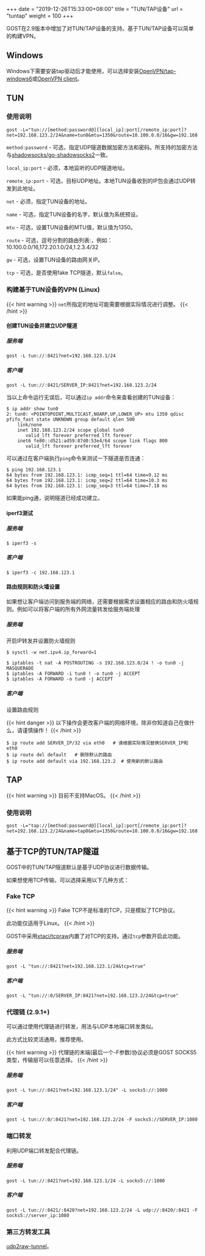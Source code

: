 +++
date = "2019-12-26T15:33:00+08:00"
title = "TUN/TAP设备"
url = "tuntap"
weight = 100
+++

GOST在2.9版本中增加了对TUN/TAP设备的支持。基于TUN/TAP设备可以简单的构建VPN。

## Windows

Windows下需要安装tap驱动后才能使用，可以选择安装[OpenVPN/tap-windows6](https://github.com/OpenVPN/tap-windows6)或[OpenVPN client](https://github.com/OpenVPN/openvpn)。


## TUN

### 使用说明

```
gost -L="tun://[method:password@][local_ip]:port[/remote_ip:port]?net=192.168.123.2/24&name=tun0&mtu=1350&route=10.100.0.0/16&gw=192.168.123.1"
```

`method:password` - 可选，指定UDP隧道数据加密方法和密码。所支持的加密方法与[shadowsocks/go-shadowsocks2](https://github.com/shadowsocks/go-shadowsocks2)一致。

`local_ip:port` - 必须，本地监听的UDP隧道地址。

`remote_ip:port` - 可选，目标UDP地址。本地TUN设备收到的IP包会通过UDP转发到此地址。

`net` - 必须，指定TUN设备的地址。

`name` - 可选，指定TUN设备的名字，默认值为系统预设。

`mtu` - 可选，设置TUN设备的MTU值，默认值为1350。

`route` - 可选，逗号分割的路由列表:，例如：10.100.0.0/16,172.20.1.0/24,1.2.3.4/32

`gw` - 可选，设置TUN设备的路由网关IP。

`tcp` - 可选，是否使用fake TCP隧道，默认`false`。

### 构建基于TUN设备的VPN (Linux)

{{< hint warning >}} 
`net`所指定的地址可能需要根据实际情况进行调整。
{{< /hint >}}

#### 创建TUN设备并建立UDP隧道

##### 服务端

```
gost -L tun://:8421?net=192.168.123.1/24
```

##### 客户端

```
gost -L tun://:8421/SERVER_IP:8421?net=192.168.123.2/24
```

当以上命令运行无误后，可以通过`ip addr`命令来查看创建的TUN设备：

```
$ ip addr show tun0
2: tun0: <POINTOPOINT,MULTICAST,NOARP,UP,LOWER_UP> mtu 1350 qdisc pfifo_fast state UNKNOWN group default qlen 500
    link/none 
    inet 192.168.123.2/24 scope global tun0
       valid_lft forever preferred_lft forever
    inet6 fe80::d521:ad59:87d0:53e4/64 scope link flags 800 
       valid_lft forever preferred_lft forever
```

可以通过在客户端执行`ping`命令来测试一下隧道是否连通：

```
$ ping 192.168.123.1
64 bytes from 192.168.123.1: icmp_seq=1 ttl=64 time=9.12 ms
64 bytes from 192.168.123.1: icmp_seq=2 ttl=64 time=10.3 ms
64 bytes from 192.168.123.1: icmp_seq=3 ttl=64 time=7.18 ms
```

如果能ping通，说明隧道已经成功建立。


#### iperf3测试

##### 服务端

```
$ iperf3 -s
```

##### 客户端

```
$ iperf3 -c 192.168.123.1
```

#### 路由规则和防火墙设置

如果想让客户端访问到服务端的网络，还需要根据需求设置相应的路由和防火墙规则。例如可以将客户端的所有外网流量转发给服务端处理

##### 服务端

开启IP转发并设置防火墙规则

```
$ sysctl -w net.ipv4.ip_forward=1

$ iptables -t nat -A POSTROUTING -s 192.168.123.0/24 ! -o tun0 -j MASQUERADE
$ iptables -A FORWARD -i tun0 ! -o tun0 -j ACCEPT
$ iptables -A FORWARD -o tun0 -j ACCEPT
```

##### 客户端

设置路由规则

{{< hint danger >}}
以下操作会更改客户端的网络环境，除非你知道自己在做什么，请谨慎操作！
{{< /hint >}}

```
$ ip route add SERVER_IP/32 via eth0   # 请根据实际情况替换SERVER_IP和eth0
$ ip route del default   # 删除默认的路由
$ ip route add default via 192.168.123.2  # 使用新的默认路由
```

## TAP

{{< hint warning >}}
目前不支持MacOS。
{{< /hint >}} 

### 使用说明

```
gost -L="tap://[method:password@][local_ip]:port[/remote_ip:port]?net=192.168.123.2/24&name=tap0&mtu=1350&route=10.100.0.0/16&gw=192.168.123.1"
```

## 基于TCP的TUN/TAP隧道

GOST中的TUN/TAP隧道默认是基于UDP协议进行数据传输。

如果想使用TCP传输，可以选择采用以下几种方式：

### Fake TCP

{{< hint warning >}} 
Fake TCP不是标准的TCP，只是模拟了TCP协议。

此功能仅适用于Linux。
{{< /hint >}}

GOST中采用[xtaci/tcpraw](https://github.com/xtaci/tcpraw)内置了对TCP的支持。通过`tcp`参数开启此功能。

##### 服务端

```
gost -L "tun://:8421?net=192.168.123.1/24&tcp=true"
```

##### 客户端

```
gost -L "tun://:0/SERVER_IP:8421?net=192.168.123.2/24&tcp=true"
```

### 代理链 (2.9.1+)

可以通过使用代理链进行转发，用法与UDP本地端口转发类似。

此方式比较灵活通用，推荐使用。

{{< hint warning >}} 
代理链的末端(最后一个-F参数)协议必须是GOST SOCKS5类型，传输层可以任意选择。
{{< /hint >}}

##### 服务端

```
gost -L tun://:8421?net=192.168.123.1/24" -L socks5://:1080
```

##### 客户端

```
gost -L tun://:0/:8421?net=192.168.123.2/24 -F socks5://SERVER_IP:1080
```

### 端口转发

利用UDP端口转发配合代理链。

##### 服务端

```
gost -L tun://:8421?net=192.168.123.1/24 -L socks5://:1080
```

##### 客户端

```
gost -L tun://:8421/:8420?net=192.168.123.2/24 -L udp://:8420/:8421 -F socks5://server_ip:1080
```

### 第三方转发工具

[udp2raw-tunnel](https://github.com/wangyu-/udp2raw-tunnel)。